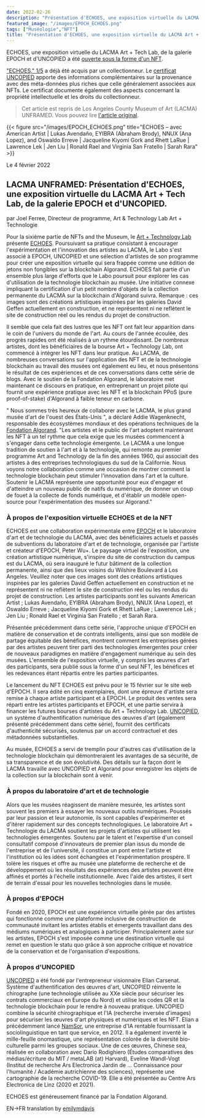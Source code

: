 ```yaml
---
date: 2022-02-26
description: "Présentation d'ECHOES, une exposition virtuelle du LACMA Art + Tech Lab, de la galerie EPOCH et d'UNCOPIED."
featured_image: "/images/EPOCH_ECHOES.png"
tags: ["Muséologie","NFT"]
title: "Présentation d'ECHOES, une exposition virtuelle du LACMA Art + Tech Lab, de la galerie EPOCH et d'UNCOPIED."
---
```


ECHOES, une exposition virtuelle du LACMA Art + Tech Lab, de la galerie EPOCH et d'UNCOPIED a été [ouverte sous la forme d'un NFT](https://epoch.gallery/echoes-nft/).

["ECHOES," 1/5](https://www.nftexplorer.app/asset/603960750) a déjà été acquis par un collectionneur. Le [certificat UNCOPIED](https://api.uncopied.art/c/v/w) apporte des informations complémentaires sur la provenance avec des méta-données plus riches que celle généralement associées aux NFTs. 
Le certificat documente également des aspects concernant la propriété intellectuelle et les droits du collectionneur. 

>Cet article est repris de Los Angeles County Museum of Art (LACMA) UNFRAMED. Vous pouvez lire [l'article original](https://unframed.lacma.org/2022/02/04/introducing-echoes-virtual-exhibition-lacma-art-tech-lab-epoch-gallery-and-uncopied).

{{< figure src="/images/EPOCH_ECHOES.png" title="ECHOES – avec American Artist | Lukas Avendaño, EYIBRA (Abraham Brody), NNUX (Ana Lopez), and Oswaldo Erreve | Jacqueline Kiyomi Gork and Rhett LaRue | Lawrence Lek | Jen Liu | Ronald Rael and Virginia San Fratello | Sarah Rara" >}}

Le 4 février 2022

## LACMA UNFRAMED: Présentation d'ECHOES, une exposition virtuelle du LACMA Art + Tech Lab, de la galerie EPOCH et d'UNCOPIED.
par Joel Ferree, Directeur de programme, Art & Technology Lab Art + Technologie

Pour la sixième partie de NFTs and the Museum, le [Art + Technology Lab](https://www.lacma.org/lab) présente [ECHOES](https://epoch.gallery/echoes). Poursuivant sa pratique consistant à encourager l'expérimentation et l'innovation des artistes au LACMA, le Labo s'est associé à EPOCH, UNCOPIED et une sélection d'artistes de son programme pour créer une exposition virtuelle qui sera frappée comme une édition de jetons non fongibles sur la blockchain Algorand. ECHOES fait partie d'un ensemble plus large d'efforts que le Labo poursuit pour explorer les cas d'utilisation de la technologie blockchain au musée. Une initiative connexe impliquant la certification d'un petit nombre d'objets de la collection permanente du LACMA sur la blockchain d'Algorand suivra. Remarque : ces images sont des créations artistiques inspirées par les galeries David Geffen actuellement en construction, et ne représentent ni ne reflètent le site de construction réel ou les rendus du projet de construction.

Il semble que cela fait des lustres que les NFT ont fait leur apparition dans le coin de l'univers du monde de l'art. Au cours de l'année écoulée, des progrès rapides ont été réalisés à un rythme étourdissant. De nombreux artistes, dont les bénéficiaires de la bourse Art + Technology Lab, ont commencé à intégrer les NFT dans leur pratique. Au LACMA, de nombreuses conversations sur l'application des NFT et de la technologie blockchain au travail des musées ont également eu lieu, et nous présentons le résultat de ces expériences et de ces conversations dans cette série de blogs. Avec le soutien de la Fondation Algorand, le laboratoire met maintenant ce discours en pratique, en entreprenant un projet pilote qui fournit une expérience pratique avec les NFT et la blockchain PPoS (pure proof-of-stake) d'Algorand à faible teneur en carbone.

" Nous sommes très heureux de collaborer avec le LACMA, le plus grand musée d'art de l'ouest des États-Unis ", a déclaré Addie Wagenknecht, responsable des écosystèmes mondiaux et des opérations techniques de la [Fondation Algorand](https://algorand.foundation/). "Les artistes et le public de l'art adoptent maintenant les NFT à un tel rythme que cela exige que les musées commencent à s'engager dans cette technologie émergente. Le LACMA a une longue tradition de soutien à l'art et à la technologie, qui remonte au premier programme Art and Technology de la fin des années 1960, qui associait des artistes à des entreprises technologiques du sud de la Californie. Nous voyons notre collaboration comme une occasion de montrer comment la technologie blockchain peut stimuler l'innovation dans l'art et la culture. Soutenir le LACMA représente une opportunité pour eux d'engager et d'atteindre un nouveau public de natifs du numérique, de donner un coup de fouet à la collecte de fonds numérique, et d'établir un modèle open-source pour l'expérimentation des musées sur Algorand."

### À propos de l'exposition virtuelle ECHOES et de la NFT
ECHOES est une collaboration expérimentale entre [EPOCH](https://epoch.gallery/) et le laboratoire d'art et de technologie du LACMA, avec des bénéficiaires actuels et passés de subventions du laboratoire d'art et de technologie, organisée par l'artiste et créateur d'EPOCH, Peter Wu+. Le paysage virtuel de l'exposition, une création artistique numérique, s'inspire du site de construction du campus est du LACMA, où sera inauguré le futur bâtiment de la collection permanente, ainsi que des lieux voisins du Wilshire Boulevard à Los Angeles. Veuillez noter que ces images sont des créations artistiques inspirées par les galeries David Geffen actuellement en construction et ne représentent ni ne reflètent le site de construction réel ou les rendus du projet de construction.
Les artistes participants sont les suivants American Artist ; Lukas Avendaño, EYIBRA (Abraham Brody), NNUX (Ana Lopez), et Oswaldo Erreve ; Jacqueline Kiyomi Gork et Rhett LaRue ; Lawerence Lek ; Jen Liu ; Ronald Rael et Virginia San Fratello ; et Sarah Rara.

Présentée précédemment dans cette série, l'approche unique d'EPOCH en matière de conservation et de contrats intelligents, ainsi que son modèle de partage équitable des bénéfices, montrent comment les entreprises gérées par des artistes peuvent tirer parti des technologies émergentes pour créer de nouveaux paradigmes en matière d'engagement numérique au sein des musées. L'ensemble de l'exposition virtuelle, y compris les œuvres d'art des participants, sera publié sous la forme d'un seul NFT, les bénéfices et les redevances étant répartis entre les parties participantes.

Le lancement du NFT ECHOES est prévu pour le 15 février sur le site web d'EPOCH. Il sera édité en cinq exemplaires, dont une épreuve d'artiste sera remise à chaque artiste participant et à EPOCH. Le produit des ventes sera réparti entre les artistes participants et EPOCH, et une partie servira à financer les futures bourses d'artistes du Art + Technology Lab. [UNCOPIED](https://uncopied.art), un système d'authentification numérique des œuvres d'art (également présenté précédemment dans cette série), fournit des certificats d'authenticité sécurisés, soutenus par un accord contractuel et des métadonnées substantielles.

Au musée, ECHOES a servi de tremplin pour d'autres cas d'utilisation de la technologie blockchain qui démontreraient les avantages de sa sécurité, de sa transparence et de son évolutivité. Des détails sur la façon dont le LACMA travaille avec UNCOPIED et Algorand pour enregistrer les objets de la collection sur la blockchain sont à venir.

### À propos du laboratoire d'art et de technologie
Alors que les musées réagissent de manière mesurée, les artistes sont souvent les premiers à essayer les nouveaux outils numériques. Poussés par leur passion et leur autonomie, ils sont capables d'expérimenter et d'itérer rapidement sur des concepts technologiques. Le laboratoire Art + Technologie du LACMA soutient les projets d'artistes qui utilisent les technologies émergentes. Soutenu par le talent et l'expertise d'un conseil consultatif composé d'innovateurs de premier plan issus du monde de l'entreprise et de l'université, il constitue un pont entre l'artiste et l'institution où les idées sont échangées et l'expérimentation prospère. Il tolère les risques et offre au musée une plateforme de recherche et de développement où les résultats des expériences des artistes peuvent être affinés et portés à l'échelle institutionnelle. Avec l'aide des artistes, il sert de terrain d'essai pour les nouvelles technologies dans le musée.

### À propos d'EPOCH
Fondé en 2020, EPOCH est une expérience virtuelle gérée par des artistes qui fonctionne comme une plateforme inclusive de construction de communauté invitant les artistes établis et émergents travaillant dans des médiums numériques et analogiques à participer. Principalement axée sur les artistes, EPOCH s'est imposée comme une destination virtuelle qui remet en question le statu quo grâce à son approche critique et novatrice de la conservation et de l'organisation d'expositions.

### À propos d'UNCOPIED

[UNCOPIED](https://uncopied.art/) a été fondé par l'entrepreneur visionnaire Elian Carsenat. Système d'authentification des œuvres d'art, UNCOPIED réinvente le chirographe (une technologie utilisée au XXe siècle pour sécuriser les contrats commerciaux en Europe du Nord) et utilise les codes QR et la technologie blockchain pour le rendre à nouveau pratique. UNCOPIED combine la sécurité chirographique et l'IA (recherche inversée d'images) pour sécuriser les œuvres d'art physiques et numériques et les NFT. Elian a précédemment lancé [NamSor](https://namsor.app/), une entreprise d'IA rentable fournissant la sociolinguistique en tant que service, en 2012. Il a également inventé le mille-feuille onomastique, une représentation colorée de la diversité bio-culturelle parmi les groupes sociaux. Une de ces œuvres, Chinese sea, réalisée en collaboration avec Dario Rodighiero (Études comparatives des médias/écriture du MIT / metaLAB (at) Harvard), Eveline Wandl-Vogt (Institut de recherche Ars Electronica Jardin de ... Connaissance pour l'humanité / Académie autrichienne des sciences), représente une cartographie de la recherche COVID-19. Elle a été présentée au Centre Ars Electronica de Linz (2020 et 2021).

ECHOES est généreusement financé par la Fondation Algorand.

EN->FR translation by [emilymdavis](https://www.fiverr.com/emilymdavis)